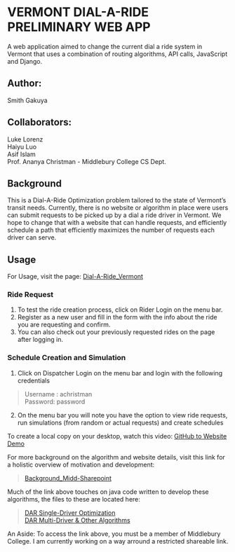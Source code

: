 # VERMONT DIAL-A-RIDE PRELIMINARY WEB APP

A web application aimed to change the current dial a ride system in Vermont that uses a combination of routing algorithms, API calls, JavaScript and Django.

## Author: 
Smith Gakuya

## Collaborators:
Luke Lorenz   
Haiyu Luo   
Asif Islam   
Prof. Ananya Christman - Middlebury College CS Dept.    

  
## Background
This is a Dial-A-Ride Optimization problem tailored to the state of Vermont’s transit needs. Currently, there is no website or algorithm in place were users can submit requests to be picked up by a dial a ride driver in Vermont. We hope to change that with a website that can handle requests, and efficiently schedule a path that efficiently maximizes the number of requests each driver can serve.
  
## Usage
For Usage, visit the page: [Dial-A-Ride_Vermont](sgakuya.pythonanywhere.com) 

### Ride Request
1. To test the ride creation process, click on Rider Login on the menu bar.
2. Register as a new user and fill in the form with the info about the ride you are requesting and confirm.
3. You can also check out your previously requested rides on the page after logging in.

### Schedule Creation and Simulation
1. Click on Dispatcher Login on the menu bar and login with the following credentials
> Username : achristman       
> Password: password
2. On the menu bar you will note you have the option to view ride requests, run simulations (from random or actual requests) and create schedules


To create a local copy on your desktop, watch this video: [GitHub to Website Demo](https://youtu.be/xSqp2LjHDFg)

For more background on the algorithm and website details, visit this link for a holistic overview of motivation and development: 
> [Background_Midd-Sharepoint](https://middleburycollege-my.sharepoint.com/:w:/g/personal/llorenz_middlebury_edu/EaSkns-D_-VAr100pDSxGQUBfWzqhgjjsc0GV7KVXT_6TA?e=Veyvdy)   

Much of the link above touches on java code written to develop these algorithms, the files to these are located here:   
> [DAR Single-Driver Optimization](https://github.com/llorenz29/1D-Dial-A-Ride-Optimization)   
> [DAR Multi-Driver & Other Algorithms](https://github.com/Sgakuya/DAR_Algorithms)   
  
  
An Aside: To access the link above, you must be a member of Middlebury College. I am currently working on a way arround a restricted shareable link. 



